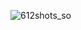 ![612shots_so](https://github.com/Mauricio-mr-Dev/Geolocation-IP/assets/156234873/c5f7777d-6285-47f2-8274-c5239fd50964)

